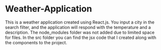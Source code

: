 # Weather-Application
This is a weather application created using React.js.  You input a city in the search filter, and the application will respond with the temperature and a description. The node_modules folder was not added due to limited space for files. In the src folder you can find the jsx code that I created along with the components to the project.
